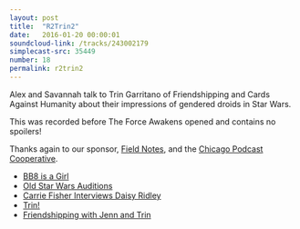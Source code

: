 ```yaml
---
layout: post
title:  "R2Trin2"
date:   2016-01-20 00:00:01
soundcloud-link: /tracks/243002179
simplecast-src: 35449
number: 18
permalink: r2trin2
---
```


Alex and Savannah talk to Trin Garritano of Friendshipping and Cards Against Humanity about their impressions of gendered droids in Star Wars.

This was recorded before The Force Awakens opened and contains no spoilers!

Thanks again to our sponsor, [Field Notes](http://fieldnotesbrand.com/), and the [Chicago Podcast Cooperative](http://chicagopodcastcoop.com/).

- [BB8 is a Girl](http://www.telegraph.co.uk/film/star-wars-the-force-awakens/bb-8-droid-girl-female/)
- [Old Star Wars Auditions](http://io9.gizmodo.com/star-wars-audition-tapes-feature-a-very-different-origi-1702308808)
- [Carrie Fisher Interviews Daisy Ridley](http://www.interviewmagazine.com/film/daisy-ridley)
- [Trin!](https://twitter.com/trinandtonic)
- [Friendshipping with Jenn and Trin](https://friendshipping.simplecast.fm/)
